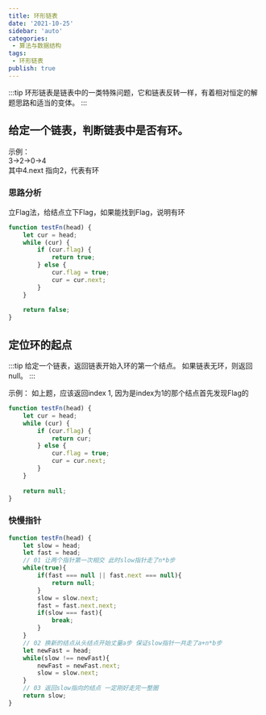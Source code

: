 ```yaml
---
title: 环形链表
date: '2021-10-25'
sidebar: 'auto'
categories:
 - 算法与数据结构
tags:
 - 环形链表
publish: true
---
```


:::tip
环形链表是链表中的一类特殊问题，它和链表反转一样，有着相对恒定的解题思路和适当的变体。
:::

## 给定一个链表，判断链表中是否有环。
示例：  
3->2->0->4  
其中4.next 指向2，代表有环
### 思路分析
立Flag法，给结点立下Flag，如果能找到Flag，说明有环
```js
function testFn(head) {
    let cur = head;
    while (cur) {
        if (cur.flag) {
            return true;
        } else {
            cur.flag = true;
            cur = cur.next;
        }
    }
    
    return false;
}
```

## 定位环的起点
:::tip
给定一个链表，返回链表开始入环的第一个结点。 如果链表无环，则返回 null。
:::

示例：
如上题，应该返回index 1, 因为是index为1的那个结点首先发现Flag的
```js
function testFn(head) {
    let cur = head;
    while (cur) {
        if (cur.flag) {
            return cur;
        } else {
            cur.flag = true;
            cur = cur.next;
        }
    }
    
    return null;
}
```

### 快慢指针
```js
function testFn(head) {
    let slow = head;
    let fast = head;
    // 01 让两个指针第一次相交 此时slow指针走了n*b步
    while(true){
        if(fast === null || fast.next === null){
            return null;
        }
        slow = slow.next;
        fast = fast.next.next;
        if(slow === fast){
            break;
        }
    }
    // 02 换新的结点从头结点开始丈量a步 保证slow指针一共走了a+n*b步
    let newFast = head;
    while(slow !== newFast){
        newFast = newFast.next;
        slow = slow.next;
    }
    // 03 返回slow指向的结点 一定刚好走完一整圈
    return slow;
}
```